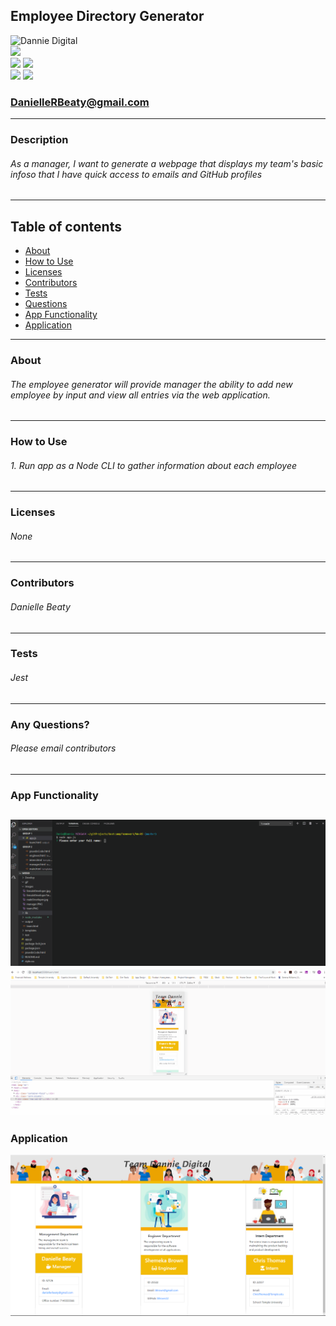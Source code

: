## Employee Directory Generator 
![Dannie Digital](https://github.com/DannieDigital.png?size=250)<br/>
![](https://img.shields.io/github/followers/DannieDigital?label=Followers&style=social)<br/>
![](https://img.shields.io/badge/html-95%25-green) ![](https://img.shields.io/badge/css-85%25-green)<br/>
![](https://img.shields.io/badge/javascript-40%25-orange) ![](https://img.shields.io/badge/node.js-30%25-red)<br/>
### DanielleRBeaty@gmail.com

---
### Description
###### As a manager, I want to generate a webpage that displays my team's basic infoso that I have quick access to emails and GitHub profiles
---
## Table of contents
* [About](#about)
* [How to Use](#how-to-Use)
* [Licenses](#Licenses)
* [Contributors](#Contributors)
* [Tests](#Tests)
* [Questions](#Questions)
* [App Functionality](#App-Fuctionality)
* [Application](#application)
---
### About
###### The employee generator will provide manager the ability to add new employee by input and view all entries via the web application.
---
### How to Use
###### 1. Run app as a Node CLI to gather information about each employee
---
### Licenses
###### None
---
### Contributors
###### Danielle Beaty
---
### Tests
###### Jest
---
### Any Questions?
###### Please email contributors
---
### App Functionality
![](gif/demo.gif)
![](gif/demoResponsive.gif)
---
### Application
![](images/employeeDirectory.PNG)
